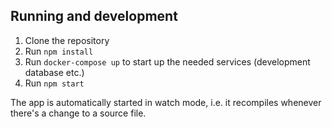 ## Running and development

1. Clone the repository
1. Run `npm install`
1. Run `docker-compose up` to start up the needed services (development database etc.)
1. Run `npm start`

The app is automatically started in watch mode, i.e. it recompiles whenever there's a change to a source file.